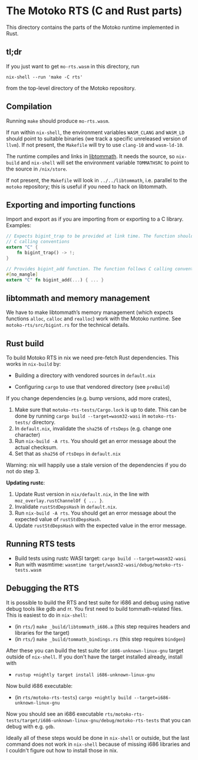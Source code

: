 The Motoko RTS (C and Rust parts)
=================================

This directory contains the parts of the Motoko runtime implemented in Rust.

tl;dr
-----

If you just want to get `mo-rts.wasm` in this directory, run

    nix-shell --run 'make -C rts'

from the top-level directory of the Motoko repository.

Compilation
-----------

Running `make` should produce `mo-rts.wasm`.

If run within `nix-shell`, the environment variables `WASM_CLANG` and `WASM_LD`
should point to suitable binaries (we track a specific unreleased version of
`llvm`). If not present, the `Makefile` will try to use `clang-10` and
`wasm-ld-10`.

The runtime compiles and links in [libtommath]. It needs the source, so
`nix-build` and `nix-shell` will set the environment variable `TOMMATHSRC` to
point to the source in `/nix/store`.

If not present, the `Makefile` will look in `../../libtommath`, i.e. parallel
to the `motoko` repository; this is useful if you need to hack on libtommath.

[libtommath]: https://github.com/libtom/libtommath

Exporting and importing functions
---------------------------------

Import and export as if you are importing from or exporting to a C library. Examples:

```rust
// Expects bigint_trap to be provided at link time. The function should follow
// C calling conventions
extern "C" {
    fn bigint_trap() -> !;
}

// Provides bigint_add function. The function follows C calling conventions
#[no_mangle]
extern "C" fn bigint_add(...) { ... }
```

libtommath and memory management
--------------------------------

We have to make libtommath’s memory management (which expects functions
`alloc`, `calloc` and `realloc`) work with the Motoko runtime.
See `motoko-rts/src/bigint.rs` for the technical details.

Rust build
----------

To build Motoko RTS in nix we need pre-fetch Rust dependencies. This works in
`nix-build` by:

 * Building a directory with vendored sources in `default.nix`

 * Configuring `cargo` to use that vendored directory (see `preBuild`)

If you change dependencies (e.g. bump versions, add more crates),

 1. Make sure that `motoko-rts-tests/Cargo.lock` is up to date. This can be
    done by running `cargo build --target=wasm32-wasi` in `motoko-rts-tests/`
    directory.
 2. In `default.nix`, invalidate the `sha256` of `rtsDeps` (e.g. change one
    character)
 3. Run `nix-build -A rts`. You should get an error message about the actual
    checksum.
 4. Set that as `sha256` of `rtsDeps` in `default.nix`

Warning: nix will happily use a stale version of the dependencies if you do not
do step 3.

**Updating rustc**:

1. Update Rust version in `nix/default.nix`, in the line with
   `moz_overlay.rustChannelOf { ... }`.
2. Invalidate `rustStdDepsHash` in `default.nix`.
3. Run `nix-build -A rts`. You should get an error message about the expected
   value of `rustStdDepsHash`.
4. Update `rustStdDepsHash` with the expected value in the error message.

Running RTS tests
-----------------

- Build tests using rustc WASI target: `cargo build --target=wasm32-wasi`
- Run with wasmtime: `wasmtime target/wasm32-wasi/debug/motoko-rts-tests.wasm`

Debugging the RTS
-----------------

It is possible to build the RTS and test suite for i686 and debug using native
debug tools like gdb and rr. You first need to build tommath-related files.
This is easiest to do in `nix-shell`:

- (in `rts/`) `make _build/libtommath_i686.a` (this step requires headers and
  libraries for the target)
- (in `rts/`) `make _build/tommath_bindings.rs` (this step requires `bindgen`)

After these you can build the test suite for `i686-unknown-linux-gnu` target
outside of `nix-shell`. If you don't have the target installed already, install with

- `rustup +nightly target install i686-unknown-linux-gnu`

Now build i686 executable:

- (in `rts/motoko-rts-tests`) `cargo +nightly build --target=i686-unknown-linux-gnu`

Now you should see an i686 executable
`rts/motoko-rts-tests/target/i686-unknown-linux-gnu/debug/motoko-rts-tests`
that you can debug with e.g. `gdb`.

Ideally all of these steps would be done in `nix-shell` or outside, but the
last command does not work in `nix-shell` because of missing i686 libraries and
I couldn't figure out how to install those in nix.
